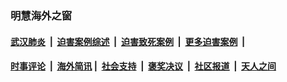 
### 明慧海外之窗

####  [武汉肺炎](indexes/365.md?t=02051301) &nbsp;|&nbsp;  [迫害案例综述](indexes/328.md?t=02051301) &nbsp;|&nbsp; [迫害致死案例](indexes/277.md?t=02051301)  &nbsp;|&nbsp; [更多迫害案例](indexes/81.md?t=02051301)  &nbsp;|&nbsp; 
####  [时事评论](indexes/251.md?t=02051301) &nbsp;|&nbsp; [海外简讯](indexes/245.md?t=02051301)&nbsp;|&nbsp;  [社会支持](indexes/140.md?t=02051301) &nbsp;|&nbsp; [褒奖决议](indexes/282.md?t=02051301) &nbsp;|&nbsp; [社区报道](indexes/91.md?t=02051301)  &nbsp;|&nbsp; [天人之间](indexes/78.md?t=02051301) 

